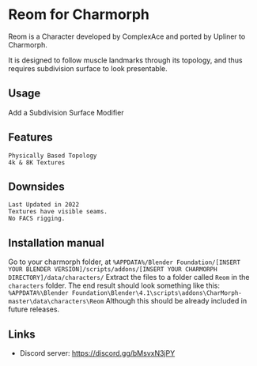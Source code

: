 # Reom for Charmorph

Reom is a Character developed by ComplexAce and ported by Upliner to Charmorph.

It is designed to  follow muscle landmarks through its topology, and thus requires subdivision surface to look presentable.


## Usage

 Add a Subdivision Surface Modifier

## Features

	Physically Based Topology
	4k & 8K Textures

## Downsides

	Last Updated in 2022
	Textures have visible seams.
	No FACS rigging.

## Installation manual

Go to your charmorph folder, at `%APPDATA%/Blender Foundation/[INSERT YOUR BLENDER VERSION]/scripts/addons/[INSERT YOUR CHARMORPH DIRECTORY]/data/characters/` 
Extract the files to a folder called `Reom` in the `characters` folder. The end result should look something like this:
`%APPDATA%\Blender Foundation\Blender\4.1\scripts\addons\CharMorph-master\data\characters\Reom`
Although this should be already included in future releases.
## Links

* Discord server: https://discord.gg/bMsvxN3jPY